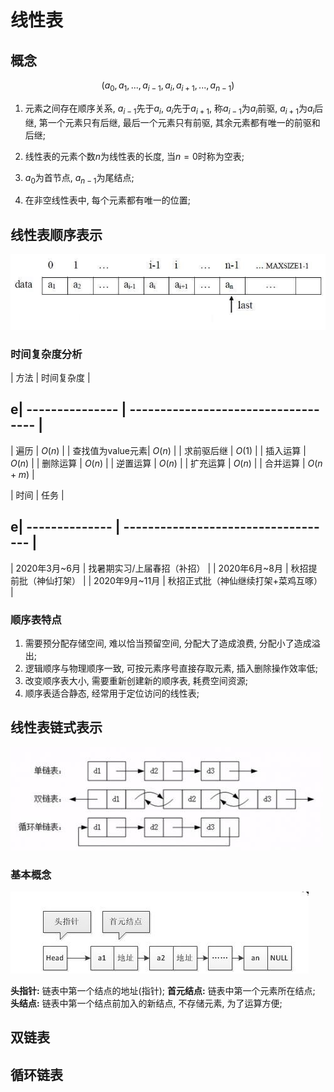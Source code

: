 # 线性表

## 概念

$$(a_0, a_1, ..., a_{i-1}, a_i, a_{i+1}, ..., a_{n-1})$$

1. 元素之间存在顺序关系, $a_{i-1}$先于$a_i$, $a_i$先于$a_{i+1}$, 称$a_{i-1}$为$a_i$前驱, $a_{i+1}$为$a_i$后继, 第一个元素只有后继,
最后一个元素只有前驱, 其余元素都有唯一的前驱和后继;

2. 线性表的元素个数$n$为线性表的长度, 当$n=0$时称为空表;

3. $a_0$为首节点, $a_{n-1}$为尾结点;

4. 在非空线性表中, 每个元素都有唯一的位置;

## 线性表顺序表示

![](img/seqlist.jpg)

### 时间复杂度分析

| 方法            | 时间复杂度                            |
## e| --------------- | ----------------------------------- |
| 遍历            | $O(n)$                              |
| 查找值为value元素| $O(n)$                              |
| 求前驱后继       | $O(1)$                              |
| 插入运算         | $O(n)$                              |
| 删除运算         | $O(n)$                              |
| 逆置运算         | $O(n)$                              |
| 扩充运算         | $O(n)$                              |
| 合并运算         | $O(n+m)$                            |

| 时间           | 任务                                |
## e| -------------- | ----------------------------------- |
| 2020年3月~6月  | 找暑期实习/上届春招（补招）         |
| 2020年6月~8月  | 秋招提前批（神仙打架）              |
| 2020年9月~11月 | 秋招正式批（神仙继续打架+菜鸡互啄） |

### 顺序表特点

1) 需要预分配存储空间, 难以恰当预留空间, 分配大了造成浪费, 分配小了造成溢出;
2) 逻辑顺序与物理顺序一致, 可按元素序号直接存取元素, 插入删除操作效率低;
3) 改变顺序表大小, 需要重新创建新的顺序表, 耗费空间资源;
4) 顺序表适合静态, 经常用于定位访问的线性表;

## 线性表链式表示

![](img/linklist.jpg)

### 基本概念

![](img/siglink.jpg)

**头指针:** 链表中第一个结点的地址(指针);
**首元结点:** 链表中第一个元素所在结点;
**头结点:** 链表中第一个结点前加入的新结点, 不存储元素, 为了运算方便;

## 双链表

## 循环链表
